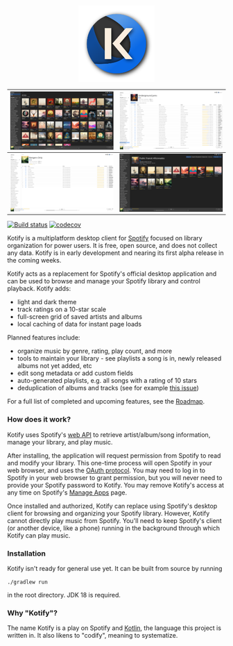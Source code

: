 <p align="center">
  <img src="application/src/main/resources/logo.svg" width="35%" />
</p>

| ![](application/src/test/resources/screenshots/com.dzirbel.kotify.ui.ApplicationScreenshotTest/artists-dark.png) | ![](application/src/test/resources/screenshots/com.dzirbel.kotify.ui.ApplicationScreenshotTest/playlist-light.png) |
|------------------------------------------------------------------------------------------------------------------|--------------------------------------------------------------------------------------------------------------------|
| ![](application/src/test/resources/screenshots/com.dzirbel.kotify.ui.ApplicationScreenshotTest/album-light.png)  | ![](application/src/test/resources/screenshots/com.dzirbel.kotify.ui.ApplicationScreenshotTest/artist-dark.png)    |

[![Build status](https://github.com/dzirbel/kotify/workflows/Build/badge.svg)](https://github.com/dzirbel/kotify/actions/workflows/build.yml)
[![codecov](https://codecov.io/gh/dzirbel/kotify/branch/master/graph/badge.svg?token=RZU5D35M5E)](https://codecov.io/gh/dzirbel/kotify)

Kotify is a multiplatform desktop client for [Spotify](https://www.spotify.com/) focused on library organization for
power users. It is free, open source, and does not collect any data. Kotify is in early development and nearing its
first alpha release in the coming weeks.

Kotify acts as a replacement for Spotify's official desktop application and can be used to browse and manage your
Spotify library and control playback. Kotify adds:
* light and dark theme
* track ratings on a 10-star scale
* full-screen grid of saved artists and albums
* local caching of data for instant page loads

Planned features include:
* organize music by genre, rating, play count, and more
* tools to maintain your library - see playlists a song is in, newly released albums not yet added, etc
* edit song metadata or add custom fields
* auto-generated playlists, e.g. all songs with a rating of 10 stars
* deduplication of albums and tracks (see for example
  [this issue](https://community.spotify.com/t5/iOS-iPhone-iPad/Duplicates-of-the-same-albums/td-p/4542505))

For a full list of completed and upcoming features, see the [Roadmap](https://coda.io/@dominic-zirbel/kotify-roadmap).

### How does it work?

Kotify uses Spotify's [web API](https://developer.spotify.com/documentation/web-api/) to retrieve
artist/album/song information, manage your library, and play music.

After installing, the application will request permission from Spotify to read and modify your
library. This one-time process will open Spotify in your web browser, and uses the
[OAuth protocol](https://oauth.net/2/). You may need to log in to Spotify in your web browser to grant permission, but
you will never need to provide your Spotify password to Kotify. You may remove Kotify's access at any time on Spotify's
[Manage Apps](https://www.spotify.com/us/account/apps/) page.

Once installed and authorized, Kotify can replace using Spotify's desktop client for browsing and organizing your
Spotify library. However, Kotify cannot directly play music from Spotify. You'll need to keep Spotify's client (or
another device, like a phone) running in the background through which Kotify can play music.

### Installation

Kotify isn't ready for general use yet. It can be built from source by running

```
./gradlew run
```

in the root directory. JDK 18 is required.

### Why "Kotify"?

The name Kotify is a play on Spotify and [Kotlin](https://kotlinlang.org/), the language this project is written in.
It also likens to "codify", meaning to systematize.
